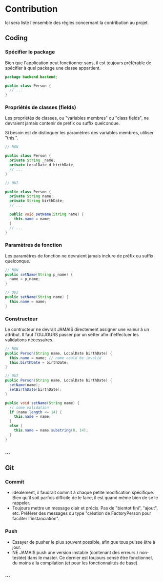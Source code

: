 # Contribution

Ici sera listé l'ensemble des règles concernant la contribution au projet. 

## Coding

### Spécifier le package

Bien que l'application peut fonctionner sans, il est toujours préférable de spécifier à quel package une classe appartient. 

```java
package backend.backend;

public class Person {
  // ...
}
```

### Propriétés de classes (fields)

Les propriétés de classes, ou "variables membres" ou "class fields", ne devraient jamais contenir de préfix ou suffix quelconque. 

Si besoin est de distinguer les paramètres des variables membres, utiliser "this.".

```java
// NON

public class Person {
  private String _name;
  private LocalDate d_birthDate;
  // ...
}

// OUI

public class Person {
  private String name;
  private String birthDate;
  // ...

  public void setName(String name) {
    this.name = name;
  }
  // ...
}
```

### Paramètres de fonction

Les paramètres de fonction ne devraient jamais inclure de préfix ou suffix quelconque. 

```java
// NON
public setName(String p_name) {
  name = p_name;
}

// OUI
public setName(String name) {
  this.name = name;
}
```

### Constructeur

Le contructeur ne devrait JAMAIS directement assigner une valeur à un attribut. Il faut TOUJOURS passer par un setter afin d'effectuer les validations nécessaires. 

```java
// NON
public Person(String name, LocalDate birthDate) {
  this.name = name; // name could be invalid
  this.birthDate = birthDate;
}

// OUI
public Person(String name, LocalDate birthDate) {
  setName(name);
  setBirthDate(birthDate);
}

public void setName(String name) {
  // some validation
  if (name.length <= 14) {
    this.name = name;
  }
  else {
    this.name = name.substring(0, 14);
  }
}
```

### ...



## Git

### Commit

* Idéalement, il faudrait commit à chaque petite modification spécifique. Bien qu'il soit parfois difficile de le faire, il est quand même bien de se le rappeler. 
* Toujours mettre un message clair et précis. Pas de "bientot fini", "ajout", etc. Préférer des messages du type "création de FactoryPerson pour faciliter l'instanciation".

### Push

* Essayer de pusher le plus souvent possible, afin que tous puisse être à jour.
* NE JAMAIS push une version instable (contenant des erreurs / non-testée) dans le master. Ce dernier est toujours censé être fonctionnel, du moins à la compilation (et pour les fonctionnalités de base).

### ...